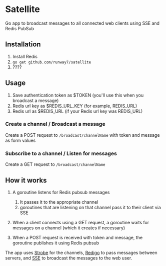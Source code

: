 # Satellite
Go app to broadcast messages to all connected web clients using SSE and Redis PubSub

## Installation
1. Install Redis
2. `go get github.com/runway7/satellite`
3. ????

## Usage
1. Save authentication token as $TOKEN (you'll use this when you broadcast a message)
2. Redis url key as $REDIS_URL_KEY (for example, REDIS_URL)
3. Redis url as $REDIS_URL (if your Redis url key was REDIS_URL)

### Create a channel / Broadcast a message
Create a POST request to `/broadcast/channelName` with token and message as form values

### Subscribe to a channel / Listen for messages
Create a GET request to `/broadcast/channelName`

## How it works
1. A goroutine listens for Redis pubsub messages
   1. It passes it to the appropriate channel 
   2. goroutines that are listening on that channel pass it to their client via SSE

2. When a client connects using a GET request, a goroutine waits for messages on a channel (which it creates if necessary)

3. When a POST request is received with token and message, the goroutine publishes it using Redis pubsub

The app uses [Strobe](github.com/sudhirj/strobe) for the channels, [Redigo](github.com/garyburd/redigo/redis) to pass messages between servers, and [SSE](github.com/manucorporat/sse) to broadcast the messages to the web user.
